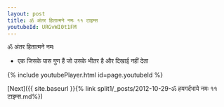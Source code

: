 ```yaml
---
layout: post
title: ॐ अंतर हितात्मने नमः ११ टाइम्स
youtubeId: URGvWI0t1FM
---
```

 
 
 ॐ अंतर हितात्मने नमः  
 
 -  एक जिसके पास गुण हैं जो उसके भीतर है और दिखाई नहीं देता 
 
  
 
  
 
 
 
 
 
 


{% include youtubePlayer.html id=page.youtubeId %}
 
[Next]({{ site.baseurl }}{% link  split1/_posts/2012-10-29-ॐ हयगर्दभाये नमः ११ टाइम्स.md%})
 
